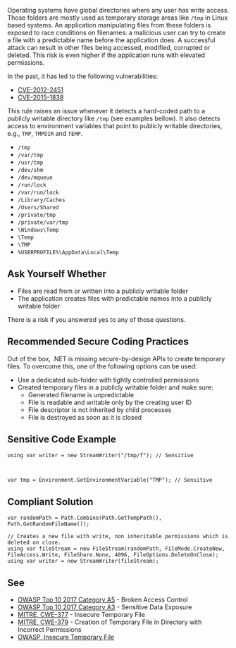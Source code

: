 
Operating systems have global directories where any user has write access. Those folders are mostly used as temporary storage areas like `/tmp` in Linux based systems. An application manipulating files from these folders is exposed to race conditions on filenames: a malicious user can try to create a file with a predictable name before the application does. A successful attack can result in other files being accessed, modified, corrupted or deleted. This risk is even higher if the application runs with elevated permissions.

In the past, it has led to the following vulnerabilities:

- [CVE-2012-2451](https://nvd.nist.gov/vuln/detail/CVE-2012-2451)
- [CVE-2015-1838](https://nvd.nist.gov/vuln/detail/CVE-2015-1838)


This rule raises an issue whenever it detects a hard-coded path to a publicly writable directory like `/tmp` (see examples bellow). It also detects access to environment variables that point to publicly writable directories, e.g., `TMP`, `TMPDIR` and `TEMP`.

- `/tmp`
- `/var/tmp`
- `/usr/tmp`
- `/dev/shm`
- `/dev/mqueue`
- `/run/lock`
- `/var/run/lock`
- `/Library/Caches`
- `/Users/Shared`
- `/private/tmp`
- `/private/var/tmp`
- `\Windows\Temp`
- `\Temp`
- `\TMP`
- `%USERPROFILE%\AppData\Local\Temp`


## Ask Yourself Whether

- Files are read from or written into a publicly writable folder
- The application creates files with predictable names into a publicly writable folder


There is a risk if you answered yes to any of those questions.

## Recommended Secure Coding Practices

Out of the box, .NET is missing secure-by-design APIs to create temporary files. To overcome this, one of the following options can be used:

- Use a dedicated sub-folder with tightly controlled permissions
- Created temporary files in a publicly writable folder and make sure:
    - Generated filename is unpredictable
    - File is readable and writable only by the creating user ID
    - File descriptor is not inherited by child processes
    - File is destroyed as soon as it is closed


## Sensitive Code Example


    using var writer = new StreamWriter("/tmp/f"); // Sensitive



    var tmp = Environment.GetEnvironmentVariable("TMP"); // Sensitive


## Compliant Solution


    var randomPath = Path.Combine(Path.GetTempPath(), Path.GetRandomFileName());
    
    // Creates a new file with write, non inheritable permissions which is deleted on close.
    using var fileStream = new FileStream(randomPath, FileMode.CreateNew, FileAccess.Write, FileShare.None, 4096, FileOptions.DeleteOnClose);
    using var writer = new StreamWriter(fileStream);


## See

- [OWASP Top 10 2017 Category A5](https://www.owasp.org/index.php/Top_10-2017_A5-Broken_Access_Control) - Broken Access Control
- [OWASP Top 10 2017 Category A3](https://www.owasp.org/index.php/Top_10-2017_A3-Sensitive_Data_Exposure) - Sensitive Data Exposure
- [MITRE, CWE-377](https://cwe.mitre.org/data/definitions/377) - Insecure Temporary File
- [MITRE, CWE-379](https://cwe.mitre.org/data/definitions/379) - Creation of Temporary File in Directory with Incorrect Permissions
- [OWASP, Insecure Temporary File](https://www.owasp.org/index.php/Insecure_Temporary_File)

